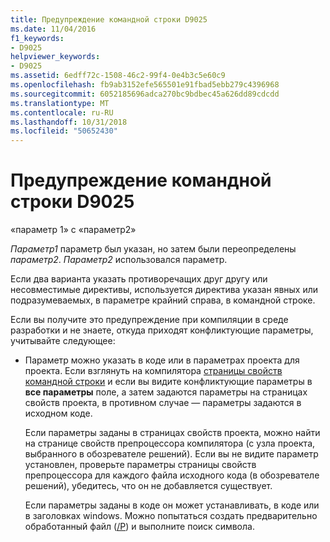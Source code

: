 ```yaml
---
title: Предупреждение командной строки D9025
ms.date: 11/04/2016
f1_keywords:
- D9025
helpviewer_keywords:
- D9025
ms.assetid: 6edff72c-1508-46c2-99f4-0e4b3c5e60c9
ms.openlocfilehash: fb9ab3152efe565501e91fbad5ebb279c4396968
ms.sourcegitcommit: 6052185696adca270bc9bdbec45a626dd89cdcdd
ms.translationtype: MT
ms.contentlocale: ru-RU
ms.lasthandoff: 10/31/2018
ms.locfileid: "50652430"
---
```

# <a name="command-line-warning-d9025"></a>Предупреждение командной строки D9025

«параметр 1» с «параметр2»

*Параметр1* параметр был указан, но затем были переопределены *параметр2*. *Параметр2* использовался параметр.

Если два варианта указать противоречащих друг другу или несовместимые директивы, используется директива указан явных или подразумеваемых, в параметре крайний справа, в командной строке.

Если вы получите это предупреждение при компиляции в среде разработки и не знаете, откуда приходят конфликтующие параметры, учитывайте следующее:

- Параметр можно указать в коде или в параметрах проекта для проекта. Если взглянуть на компилятора [страницы свойств командной строки](../../ide/command-line-property-pages.md) и если вы видите конфликтующие параметры в **все параметры** поле, а затем задаются параметры на страницах свойств проекта, в противном случае — параметры задаются в исходном коде.

   Если параметры заданы в страницах свойств проекта, можно найти на странице свойств препроцессора компилятора (с узла проекта, выбранного в обозревателе решений).  Если вы не видите параметр установлен, проверьте параметры страницы свойств препроцессора для каждого файла исходного кода (в обозревателе решений), убедитесь, что он не добавляется существует.

   Если параметры заданы в коде он может устанавливать, в коде или в заголовках windows.  Можно попытаться создать предварительно обработанный файл ([/P](../../build/reference/p-preprocess-to-a-file.md)) и выполните поиск символа.